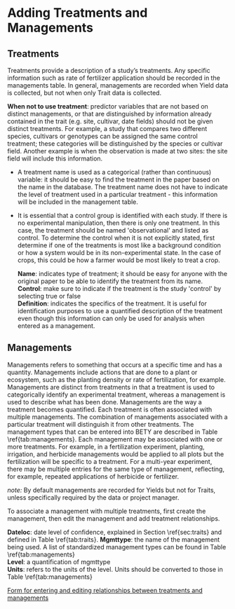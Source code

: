# Adding Treatments and Managements

## Treatments

Treatments provide a description of a study’s
treatments. Any specific information such as rate of fertilizer
application should be recorded in the managements table. In
general, managements are recorded when Yield data is collected, but not
when only Trait data is collected.

**When not to use treatment**: predictor variables that are not based on distinct managements, or that are distinguished by information already contained in the trait (e.g. site, cultivar, date fields) should not be given distinct treatments. For example, a study that compares two different species, cultivars or genotypes can be assigned the same control treatment; these categories will be distinguished by the species or cultivar field. Another example is when the observation is made at two sites: the site field will include this information. 

*  A treatment name is used as a categorical (rather than continuous)
variable: it should be easy to find the treatment in the paper based on
the name in the database. The treatment name does not have to indicate
the level of treatment used in a particular treatment - this information
will be included in the management table.


* It is essential that a control group is identified with each study. If
there is no experimental manipulation, then there is only one treatment. In
this case, the treatment should be named 'observational' and listed as
control. To determine the control when it is not explicitly stated, first
determine if one of the treatments is most like a background condition
or how a system would be in its non-experimental state. In the case of
crops, this could be how a farmer would be most likely to treat a crop.

   **Name**:   indicates type of treatment; it should be easy for anyone with the
    original paper to be able to identify the treatment from its name.   
   **Control**:   make sure to indicate if the treatment is the study 'control' by
    selecting true or false    
   **Definition**:   indicates the specifics of the treatment. It is useful for
    identification purposes to use a quantified description of the
    treatment even though this information can only be used for analysis
    when entered as a management.  

<a id="Section 5.4"></a>
## Managements

Managements refers to something that occurs at a specific time and has a
quantity. Managements include actions that are done to a plant or
ecosystem, such as the planting density or rate of fertilization, for example.
Managements are distinct from treatments in that a treatment is used to
categorically identify an experimental treatment, whereas a management
is used to describe what has been done.
Managements are the way a treatment becomes quantified. Each treatment
is often associated with multiple managements. The combination of
managements associated with a particular treatment will distinguish it
from other treatments. The management types that can be entered into
BETY are described in Table \ref{tab:managements}.
Each management may be associated with one or more treatments. For
example, in a fertilization experiment, planting, irrigation, and
herbicide managements would be applied to all plots but the
fertilization will be specific to a treatment. For a multi-year
experiment, there may be multiple entries for the same type of
management, reflecting, for example, repeated applications of herbicide
or fertilizer.

*note:* By default managements are recorded for Yields but not for
Traits, unless specifically required by the data or project manager.

To associate a management with multiple treatments, first create the
management, then edit the management and add treatment relationships.

**Dateloc**:   date level of confidence, explained in Section \ref{sec:traits} and defined in Table \ref{tab:traits}.
**Mgmttype**:   the name of the management being used. A list of standardized
    management types can be found in Table \ref{tab:managements}      
**Level**:   a quantification of mgmttype   
**Units**:   refers to the units of the level. Units should be converted to those
    in  Table \ref{tab:managements}
    

[Form for entering and editing relationships between treatments and managements](https://www.betydb.org/treatments)

